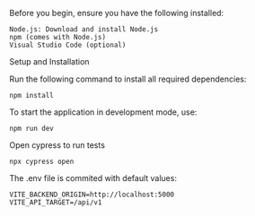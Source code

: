 Before you begin, ensure you have the following installed:

    Node.js: Download and install Node.js
    npm (comes with Node.js)
    Visual Studio Code (optional)


Setup and Installation

Run the following command to install all required dependencies:
```
npm install
```

To start the application in development mode, use:
```
npm run dev
```

Open cypress to run tests
```
npx cypress open
```

The .env file is commited with default values:
    
    VITE_BACKEND_ORIGIN=http://localhost:5000
    VITE_API_TARGET=/api/v1